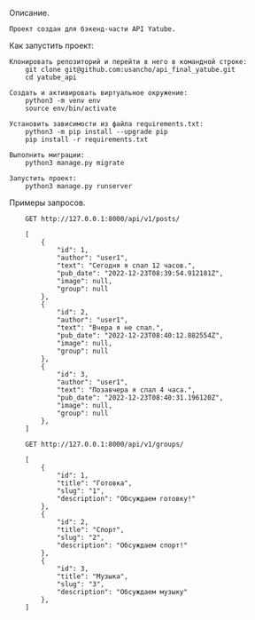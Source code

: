Описание.

    Проект создан для бэкенд-части API Yatube.


Как запустить проект:

    Клонировать репозиторий и перейти в него в командной строке:
        git clone git@github.com:usancho/api_final_yatube.git
        cd yatube_api

    Cоздать и активировать виртуальное окружение:
        python3 -m venv env
        source env/bin/activate

    Установить зависимости из файла requirements.txt:
        python3 -m pip install --upgrade pip
        pip install -r requirements.txt

    Выполнить миграции:
        python3 manage.py migrate

    Запустить проект:
        python3 manage.py runserver


Примеры запросов.

        GET http://127.0.0.1:8000/api/v1/posts/

        [
            {
                "id": 1,
                "author": "user1",
                "text": "Сегодня я спал 12 часов.",
                "pub_date": "2022-12-23T08:39:54.912181Z",
                "image": null,
                "group": null
            },
            {
                "id": 2,
                "author": "user1",
                "text": "Вчера я не спал.",
                "pub_date": "2022-12-23T08:40:12.882554Z",
                "image": null,
                "group": null
            },
            {
                "id": 3,
                "author": "user1",
                "text": "Позавчера я спал 4 часа.",
                "pub_date": "2022-12-23T08:40:31.196120Z",
                "image": null,
                "group": null
            },
        ]

        GET http://127.0.0.1:8000/api/v1/groups/

        [
            {
                "id": 1,
                "title": "Готовка",
                "slug": "1",
                "description": "Обсуждаем готовку!"
            },
            {
                "id": 2,
                "title": "Спорт",
                "slug": "2",
                "description": "Обсуждаем спорт!"
            },
            {
                "id": 3,
                "title": "Музыка",
                "slug": "3",
                "description": "Обсуждаем музыку"
            },
        ]
